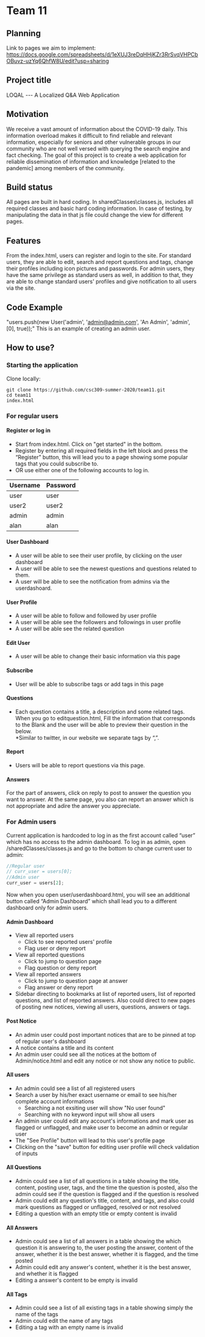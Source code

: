 # Team 11

## Planning
Link to pages we aim to implement: https://docs.google.com/spreadsheets/d/1eXUJ3reDqHHjKZr3RrSvqVHPCbOBuvz-uzYq6QhfW8U/edit?usp=sharing


## Project title
LOQAL --- A Localized Q&A Web Application

## Motivation
We receive a vast amount of information about the COVID-19 daily. This information overload makes it difficult to find reliable and relevant information, especially for seniors and other vulnerable groups in our community who are not well versed with querying the search engine and fact checking. The goal of this project is to create a web application for reliable dissemination of information and knowledge [related to the pandemic] among members of the community. 

## Build status
All pages are built in hard coding. In sharedClasses\classes.js, includes all required classes and basic hard coding information. In case of testing, by manipulating the data in that js file could change the view for different pages.

## Features
From the index.html, users can register and login to the site. For standard users, they are able to edit, search and report questions and tags, change their profiles including icon pictures and passwords. For admin users, they have the same privilege as standard users as well, in addition to that, they are able to change standard users' profiles and give notification to all users via the site. 

## Code Example
"users.push(new User('admin', 'admin@admin.com', 'An Admin', 'admin', [0], true));"
This is an example of creating an admin user.

## How to use?
### Starting the application
Clone locally:
```shell
git clone https://github.com/csc309-summer-2020/team11.git
cd team11
index.html
```
### For regular users

#### Register or log in
* Start from index.html. Click on "get started" in the bottom. 
* Register by entering all required fields in the left block and press the “Register” button, this will lead you to a page showing some popular tags that you could subscribe to.
* OR use either one of the following accounts to log in.

| Username | Password |
| ------------- | ------------- |
| user  | user  |
| user2  | user2  |
| admin  | admin  |
| alan  | alan  |


#### User Dashboard
* A user will be able to see their user profile, by clicking on the user dashboard
* A user will be able to see the newest questions and questions related to them.
* A user will be able to see the notification from admins via the userdashoard.

#### User Profile
* A user will be able to follow and followed by user profile
* A user will be able see the followers and followings in user profile
* A user will be able see the related question

#### Edit User
* A user will be able to change their basic information via this page

#### Subscribe
* User will be able to subscribe tags or add tags in this page

#### Questions
* Each question contains a title, a description and some related tags. When you go to editquestion.html, Fill the information that corresponds to the Blank and the user will be able to preview their question in the below.  
*Similar to twitter, in our website we separate tags by “,”.

#### Report
* Users will be able to report questions via this page.

#### Answers
For the part of answers, click on reply to post to answer the question you want to answer. At the same page, you also can report an answer which is not appropriate and adire the answer you appreciate.

### For Admin users
Current application is hardcoded to log in as the first account called “user” which has no access to the admin dashboard. To log in as admin, open /sharedClasses/classes.js and go to the bottom to change current user to admin:
```javascript
//Regular user
// curr_user = users[0];
//Admin user
curr_user = users[2];
```
Now when you open user/userdashboard.html, you will see an additional button called “Admin Dashboard” which shall lead you to a different dashboard only for admin users.

#### Admin Dashboard
* View all reported users
  * Click to see reported users' profile
  * Flag user or deny report
* View all reported questions
  * Click to jump to question page
  * Flag question or deny report
* View all reported answers
  * Click to jump to question page at answer
  * Flag answer or deny report
* Sidebar directing to bookmarks at list of reported users, list of reported questions, and list of reported answers. Also could direct to new pages of posting new notices, viewing all users, questions, answers or tags.

#### Post Notice
* An admin user could post important notices that are to be pinned at top of regular user's dashboard
* A notice contains a title and its content
* An admin user could see all the notices at the bottom of Admin/notice.html and edit any notice or not show any notice to public.

#### All users
* An admin could see a list of all registered users
* Search a user by his/her exact username or email to see his/her complete account informations
  * Searching a not exsiting user will show "No user found"
  * Searching with no keyword input will show all users
* An admin user could edit any account's informations and mark user as flagged or unflagged, and make user to become an admin or regular user
* The "See Profile" button will lead to this user's profile page
* Clicking on the "save" button for editing user profile will check validation of inputs

#### All Questions
* Admin could see a list of all questions in a table showing the title, content, posting user, tags, and the time the question is posted, also the admin could see if the question is flagged and if the question is resolved
* Admin could edit any question's title, content, and tags, and also could mark questions as flagged or unflagged, resolved or not resolved
* Editing a question with an empty title or empty content is invalid

#### All Answers
* Admin could see a list of all answers in a table showing the which question it is answering to, the user posting the answer, content of the answer, whether it is the best answer, whether it is flagged, and the time posted
* Admin could edit any answer's content, whether it is the best answer, and whether it is flagged
* Editing a answer's content to be empty is invalid

#### All Tags
* Admin could see a list of all existing tags in a table showing simply the name of the tags
* Admin could edit the name of any tags
* Editing a tag with an empty name is invalid
